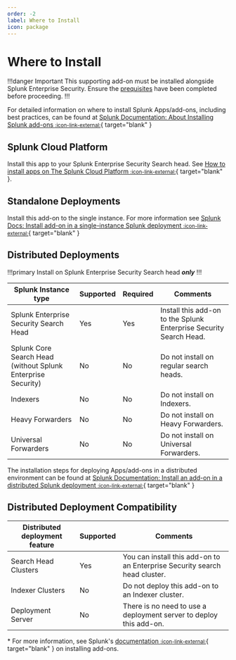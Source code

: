 ```yaml
---
order: -2
label: Where to Install
icon: package
---
```


# Where to Install

!!!danger Important
This supporting add-on must be installed alongside Splunk Enterprise Security. Ensure the [prequisites](/start/prerequisites.md) have been completed before proceeding.
!!!

For detailed information on where to install Splunk Apps/add-ons, including best practices, can be found at [Splunk Documentation: About Installing Splunk add-ons <small>:icon-link-external:</small>](https://docs.splunk.com/Documentation/AddOns/released/Overview/Wheretoinstall){ target="blank" }

## Splunk Cloud Platform

Install this app to your Splunk Enterprise Security Search head. See [How to install apps on The Splunk Cloud Platform <small>:icon-link-external:</small>](https://docs.splunk.com/Documentation/SplunkCloud/latest/Admin/SelfServiceAppInstall){ target="blank" }.

## Standalone Deployments

Install this add-on to the single instance. For more information see [Splunk Docs: Install add-on in a single-instance Splunk deployment <small>:icon-link-external:</small>](https://docs.splunk.com/Documentation/AddOns/released/Overview/Singleserverinstall){ target="blank" }

## Distributed Deployments

!!!primary Install on Splunk Enterprise Security Search head _**only**_
!!!

Splunk Instance type | Supported | Required | Comments
-------------------- | --------- | -------- | --------
Splunk Enterprise Security Search Head | Yes | Yes | Install this add-on to the Splunk Enterprise Security Search Head.
Splunk Core Search Head (without Splunk Enterprise Security) | No | No | Do not install on regular search heads.
Indexers | No | No | Do not install on Indexers.
Heavy Forwarders | No | No | Do not install on Heavy Forwarders.
Universal Forwarders | No | No | Do not install on Universal Forwarders.

The installation steps for deploying Apps/add-ons in a distributed environment can be found at [Splunk Documentation: Install an add-on in a distributed Splunk deployment <small>:icon-link-external:</small>](https://docs.splunk.com/Documentation/AddOns/released/Overview/Distributedinstall){ target="blank" }

## Distributed Deployment Compatibility

Distributed deployment feature | Supported | Comments
------------------------------ | --------- | --------
Search Head Clusters | Yes | You can install this add-on to an Enterprise Security search head cluster.
Indexer Clusters | No | Do not deploy this add-on to an Indexer cluster.
Deployment Server | No | There is no need to use a deployment server to deploy this add-on.

\* For more information, see Splunk's [documentation <small>:icon-link-external:</small>](https://docs.splunk.com/Documentation/AddOns/released/Overview/Installingadd-ons){ target="blank" } on installing add-ons.
